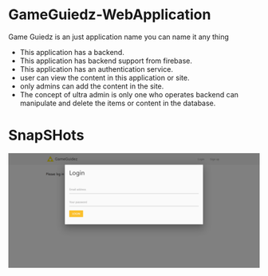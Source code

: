 # GameGuiedz-WebApplication
Game Guiedz is an just application name you can name it any thing 

* This application has a backend. 
* This application has backend support from firebase.
* This application has an authentication service.
* user can view the content in this application or site.
* only admins can add the content in the site.
* The concept of ultra admin is only one who operates backend can manipulate and delete the items or content in the database.

# SnapSHots
![Alt text](https://github.com/shankarlohith/GameGuiedz-WebApplication/blob/master/img/login.png)

